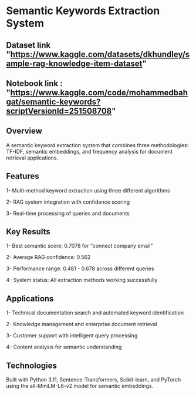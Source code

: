 # Semantic Keywords Extraction System
## Dataset link "https://www.kaggle.com/datasets/dkhundley/sample-rag-knowledge-item-dataset"
## Notebook link : "https://www.kaggle.com/code/mohammedbahgat/semantic-keywords?scriptVersionId=251508708"
## Overview
A semantic keyword extraction system that combines three methodologies: TF-IDF, semantic embeddings, and frequency analysis for document retrieval applications.

## Features
1- Multi-method keyword extraction using three different algorithms

2- RAG system integration with confidence scoring

3- Real-time processing of queries and documents

## Key Results
1- Best semantic score: 0.7078 for "connect company email"

2- Average RAG confidence: 0.562

3- Performance range: 0.481 - 0.678 across different queries

4- System status: All extraction methods working successfully

## Applications
1- Technical documentation search and automated keyword identification

2- Knowledge management and enterprise document retrieval

3- Customer support with intelligent query processing

4- Content analysis for semantic understanding

## Technologies
Built with Python 3.11, Sentence-Transformers, Scikit-learn, and PyTorch using the all-MiniLM-L6-v2 model for semantic embeddings.
